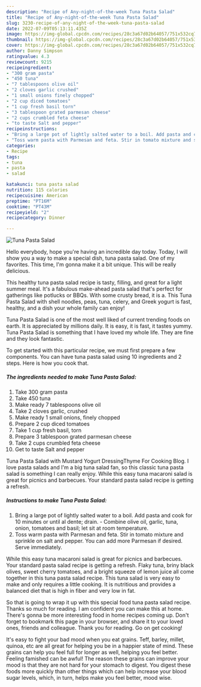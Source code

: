 ```yaml
---
description: "Recipe of Any-night-of-the-week Tuna Pasta Salad"
title: "Recipe of Any-night-of-the-week Tuna Pasta Salad"
slug: 3230-recipe-of-any-night-of-the-week-tuna-pasta-salad
date: 2022-07-09T05:13:11.435Z
image: https://img-global.cpcdn.com/recipes/28c3a67d02b64057/751x532cq70/tuna-pasta-salad-recipe-main-photo.jpg
thumbnail: https://img-global.cpcdn.com/recipes/28c3a67d02b64057/751x532cq70/tuna-pasta-salad-recipe-main-photo.jpg
cover: https://img-global.cpcdn.com/recipes/28c3a67d02b64057/751x532cq70/tuna-pasta-salad-recipe-main-photo.jpg
author: Danny Simpson
ratingvalue: 4.3
reviewcount: 9215
recipeingredient:
- "300 gram pasta"
- "450 tuna"
- "7 tablespoons olive oil"
- "2 cloves garlic crushed"
- "1 small onions finely chopped"
- "2 cup diced tomatoes"
- "1 cup fresh basil torn"
- "3 tablespoon grated parmesan cheese"
- "2 cups crumbled feta cheese"
- "to taste Salt and pepper"
recipeinstructions:
- "Bring a large pot of lightly salted water to a boil. Add pasta and cook for 10 minutes or until al dente; drain. Combine olive oil, garlic, tuna, onion, tomatoes and basil; let sit at room temperature."
- "Toss warm pasta with Parmesan and feta. Stir in tomato mixture and sprinkle on salt and pepper. You can add more Parmesan if desired. Serve immediately."
categories:
- Recipe
tags:
- tuna
- pasta
- salad

katakunci: tuna pasta salad 
nutrition: 115 calories
recipecuisine: American
preptime: "PT16M"
cooktime: "PT43M"
recipeyield: "2"
recipecategory: Dinner

---
```



![Tuna Pasta Salad](https://img-global.cpcdn.com/recipes/28c3a67d02b64057/751x532cq70/tuna-pasta-salad-recipe-main-photo.jpg)

Hello everybody, hope you're having an incredible day today. Today, I will show you a way to make a special dish, tuna pasta salad. One of my favorites. This time, I'm gonna make it a bit unique. This will be really delicious.

This healthy tuna pasta salad recipe is tasty, filling, and great for a light summer meal. It&#39;s a fabulous make-ahead pasta salad that&#39;s perfect for gatherings like potlucks or BBQs. With some crusty bread, it is a. This Tuna Pasta Salad with shell noodles, peas, tuna, celery, and Greek yogurt is fast, healthy, and a dish your whole family can enjoy!

Tuna Pasta Salad is one of the most well liked of current trending foods on earth. It is appreciated by millions daily. It is easy, it is fast, it tastes yummy. Tuna Pasta Salad is something that I have loved my whole life. They are fine and they look fantastic.


To get started with this particular recipe, we must first prepare a few components. You can have tuna pasta salad using 10 ingredients and 2 steps. Here is how you cook that.

<!--inarticleads1-->

##### The ingredients needed to make Tuna Pasta Salad:

1. Take 300 gram pasta
1. Take 450 tuna
1. Make ready 7 tablespoons olive oil
1. Take 2 cloves garlic, crushed
1. Make ready 1 small onions, finely chopped
1. Prepare 2 cup diced tomatoes
1. Take 1 cup fresh basil, torn
1. Prepare 3 tablespoon grated parmesan cheese
1. Take 2 cups crumbled feta cheese
1. Get to taste Salt and pepper


Tuna Pasta Salad with Mustard Yogurt DressingThyme For Cooking Blog. I love pasta salads and I&#39;m a big tuna salad fan, so this classic tuna pasta salad is something I can really enjoy. While this easy tuna macaroni salad is great for picnics and barbecues. Your standard pasta salad recipe is getting a refresh. 

<!--inarticleads2-->

##### Instructions to make Tuna Pasta Salad:

1. Bring a large pot of lightly salted water to a boil. Add pasta and cook for 10 minutes or until al dente; drain. - Combine olive oil, garlic, tuna, onion, tomatoes and basil; let sit at room temperature.
1. Toss warm pasta with Parmesan and feta. Stir in tomato mixture and sprinkle on salt and pepper. You can add more Parmesan if desired. Serve immediately.


While this easy tuna macaroni salad is great for picnics and barbecues. Your standard pasta salad recipe is getting a refresh. Flaky tuna, briny black olives, sweet cherry tomatoes, and a bright squeeze of lemon juice all come together in this tuna pasta salad recipe. This tuna salad is very easy to make and only requires a little cooking. It is nutritious and provides a balanced diet that is high in fiber and very low in fat. 

So that is going to wrap it up with this special food tuna pasta salad recipe. Thanks so much for reading. I am confident you can make this at home. There's gonna be more interesting food in home recipes coming up. Don't forget to bookmark this page in your browser, and share it to your loved ones, friends and colleague. Thank you for reading. Go on get cooking!

It's easy to fight your bad mood when you eat grains. Teff, barley, millet, quinoa, etc are all great for helping you be in a happier state of mind. These grains can help you feel full for longer as well, helping you feel better. Feeling famished can be awful! The reason these grains can improve your mood is that they are not hard for your stomach to digest. You digest these foods more quickly than other things which can help increase your blood sugar levels, which, in turn, helps make you feel better, mood wise.
